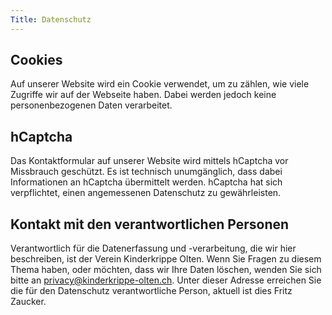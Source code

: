 ```yaml
---
Title: Datenschutz
---
```


## Cookies

Auf unserer Website wird ein Cookie verwendet, um zu zählen, wie viele
Zugriffe wir auf der Webseite haben.  Dabei werden jedoch keine
personenbezogenen Daten verarbeitet.

## hCaptcha

Das Kontaktformular auf unserer Website wird mittels hCaptcha vor Missbrauch
geschützt.  Es ist technisch unumgänglich, dass dabei Informationen an
hCaptcha übermittelt werden.  hCaptcha hat sich verpflichtet, einen
angemessenen Datenschutz zu gewährleisten.
<!-- #

## Anwendungen von Dritten

KITA Software ???

Wir sind nicht direkt mit dem Betrieb dieser Software Pakete involviert.
Bei Fragen zum Datenschutz im Zusammenhang mit solchen Anwendungen wenden
Sie sich bitte direkt an deren Betreiber. -->

## Kontakt mit den verantwortlichen Personen

Verantwortlich für die Datenerfassung und -verarbeitung, die wir hier
beschreiben, ist der Verein Kinderkrippe Olten.  Wenn Sie
Fragen zu diesem Thema haben, oder möchten, dass wir Ihre Daten löschen,
wenden Sie sich bitte an privacy@kinderkrippe-olten.ch. Unter dieser Adresse erreichen
Sie die für den Datenschutz verantwortliche Person, aktuell ist dies
Fritz Zaucker.

<!-- ## Gültigkeit -->

